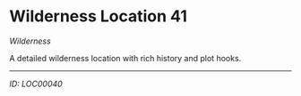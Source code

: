 # Wilderness Location 41

*Wilderness*

A detailed wilderness location with rich history and plot hooks.

---
*ID: LOC00040*